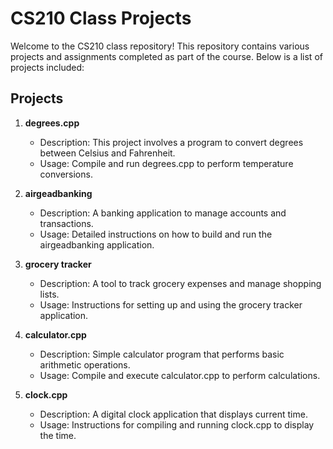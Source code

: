 # CS210 Class Projects

Welcome to the CS210 class repository! This repository contains various projects and assignments completed as part of the course. Below is a list of projects included:

## Projects

1. **degrees.cpp**
   - Description: This project involves a program to convert degrees between Celsius and Fahrenheit.
   - Usage: Compile and run degrees.cpp to perform temperature conversions.

2. **airgeadbanking**
   - Description: A banking application to manage accounts and transactions.
   - Usage: Detailed instructions on how to build and run the airgeadbanking application.

3. **grocery tracker**
   - Description: A tool to track grocery expenses and manage shopping lists.
   - Usage: Instructions for setting up and using the grocery tracker application.

4. **calculator.cpp**
   - Description: Simple calculator program that performs basic arithmetic operations.
   - Usage: Compile and execute calculator.cpp to perform calculations.

5. **clock.cpp**
   - Description: A digital clock application that displays current time.
   - Usage: Instructions for compiling and running clock.cpp to display the time.
